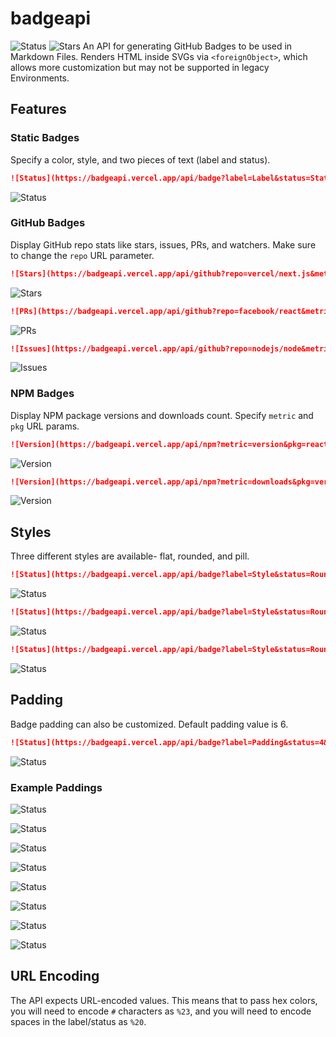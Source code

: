# badgeapi
![Status](https://badgeapi.vercel.app/api/badge?label=API&status=online&color=%2300f000&style=rounded)
![Stars](https://badgeapi.vercel.app/api/github?repo=sorenw453/badgeapi&metric=stars&style=rounded)
An API for generating GitHub Badges to be used in Markdown Files. Renders HTML inside SVGs via `<foreignObject>`, which allows more customization but may not be supported in legacy Environments.
## Features
### Static Badges
Specify a color, style, and two pieces of text (label and status).
```md
![Status](https://badgeapi.vercel.app/api/badge?label=Label&status=Status&color=%23ff0000&style=rounded)
```
![Status](https://badgeapi.vercel.app/api/badge?label=Label&status=Status&color=%23ff0000&style=rounded)
### GitHub Badges  
Display GitHub repo stats like stars, issues, PRs, and watchers. Make sure to change the `repo` URL parameter.

```md
![Stars](https://badgeapi.vercel.app/api/github?repo=vercel/next.js&metric=stars&color=%23D4AF37&style=rounded)
```
![Stars](https://badgeapi.vercel.app/api/github?repo=vercel/next.js&metric=stars&color=%23D4AF37&style=rounded)

```md
![PRs](https://badgeapi.vercel.app/api/github?repo=facebook/react&metric=prs&style=pill&color=blue)
```
![PRs](https://badgeapi.vercel.app/api/github?repo=facebook/react&metric=prs&style=rounded&color=blue)

```md
![Issues](https://badgeapi.vercel.app/api/github?repo=nodejs/node&metric=issues&color=%23ff4500&style=rounded)
```
![Issues](https://badgeapi.vercel.app/api/github?repo=nodejs/node&metric=issues&color=%23ff4500&style=rounded)
### NPM Badges
Display NPM package versions and downloads count. Specify `metric` and `pkg` URL params.
```md
![Version](https://badgeapi.vercel.app/api/npm?metric=version&pkg=react&style=rounded)
```
![Version](https://badgeapi.vercel.app/api/npm?metric=version&pkg=react&style=rounded)
```md
![Version](https://badgeapi.vercel.app/api/npm?metric=downloads&pkg=vercel&style=rounded)
```
![Version](https://badgeapi.vercel.app/api/npm?metric=downloads&pkg=vercel&style=rounded)
## Styles
Three different styles are available- flat, rounded, and pill.
```md
![Status](https://badgeapi.vercel.app/api/badge?label=Style&status=Rounded&color=%23ff00f0&style=rounded)
```
![Status](https://badgeapi.vercel.app/api/badge?label=Style&status=Rounded&color=%23ff00f0&style=rounded)
```md
![Status](https://badgeapi.vercel.app/api/badge?label=Style&status=Rounded&color=%23ff00ff&style=flat)
```
![Status](https://badgeapi.vercel.app/api/badge?label=Style&status=Flat&color=%23ff00ff&style=flat)
```md
![Status](https://badgeapi.vercel.app/api/badge?label=Style&status=Rounded&color=%23ff00ff&style=pill)
```
![Status](https://badgeapi.vercel.app/api/badge?label=Style&status=Pill&color=%23ff00ff&style=pill)
## Padding
Badge padding can also be customized. Default padding value is 6.
```md
![Status](https://badgeapi.vercel.app/api/badge?label=Padding&status=4&color=%230000ff&style=rounded&padding=4)
```
![Status](https://badgeapi.vercel.app/api/badge?label=Padding&status=4&color=%230000ff&style=rounded&padding=4)
### Example Paddings
![Status](https://badgeapi.vercel.app/api/badge?label=Padding&status=5&color=%230000ff&style=rounded&padding=5)

![Status](https://badgeapi.vercel.app/api/badge?label=Padding&status=6&color=%230000ff&style=rounded&padding=6)

![Status](https://badgeapi.vercel.app/api/badge?label=Padding&status=7&color=%230000ff&style=rounded&padding=7)

![Status](https://badgeapi.vercel.app/api/badge?label=Padding&status=8&color=%230000ff&style=rounded&padding=8)

![Status](https://badgeapi.vercel.app/api/badge?label=Padding&status=10&color=%230000ff&style=rounded&padding=10)

![Status](https://badgeapi.vercel.app/api/badge?label=Padding&status=12&color=%230000ff&style=rounded&padding=12)

![Status](https://badgeapi.vercel.app/api/badge?label=Padding&status=14&color=%230000ff&style=rounded&padding=14)

![Status](https://badgeapi.vercel.app/api/badge?label=Padding&status=20&color=%230000ff&style=rounded&padding=20)
## URL Encoding
The API expects URL-encoded values. This means that to pass hex colors, you will need to encode `#` characters as `%23`, and you will need to encode spaces in the label/status as `%20`.